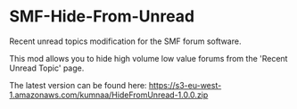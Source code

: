 SMF-Hide-From-Unread
===================

Recent unread topics modification for the SMF forum software.

This mod allows you to hide high volume low value forums from the 'Recent Unread Topic' page.

The latest version can be found here: https://s3-eu-west-1.amazonaws.com/kumnaa/HideFromUnread-1.0.0.zip
